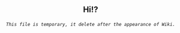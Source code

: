 <h2 align="center">  

Hi!?

</h2>

<h6 align="center">  

`This file is temporary, it delete after the appearance of Wiki.`  

</h6>
